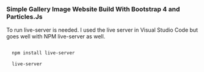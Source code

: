 ### Simple Gallery Image Website Build With Bootstrap 4 and Particles.Js

To run live-server is needed. I used the live server in Visual Studio Code but goes well with NPM live-server as well.

<!-- Code Blocks -->
```bash 

  npm install live-server

  live-server

```